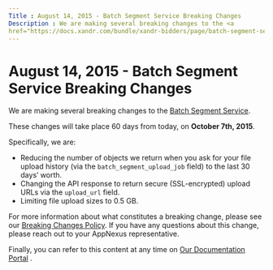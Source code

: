 ```yaml
---
Title : August 14, 2015 - Batch Segment Service Breaking Changes
Description : We are making several breaking changes to the <a
href="https://docs.xandr.com/bundle/xandr-bidders/page/batch-segment-service.html"
---
```



# August 14, 2015 - Batch Segment Service Breaking Changes



We are making several breaking changes to the <a
href="https://docs.xandr.com/bundle/xandr-bidders/page/batch-segment-service.html"
class="xref" target="_blank">Batch Segment Service</a>.

These changes will take place 60 days from today, on **October 7th,
2015**.

Specifically, we are:

- Reducing the number of objects we return when you ask for your file
  upload history (via the `batch_segment_upload_job` field) to the last
  30 days’ worth.
- Changing the API response to return secure (SSL-encrypted) upload URLs
  via the `upload_url` field.
- Limiting file upload sizes to 0.5 GB.

For more information about what constitutes a breaking change, please
see our <a
href="https://docs.xandr.com/bundle/xandr-bidders/page/breaking-changes.html"
class="xref" target="_blank">Breaking Changes Policy</a>. If you have
any questions about this change, please reach out to your
AppNexus representative.

Finally, you can refer to this content at any time on <a
href="https://docs.xandr.com/bundle/xandr-bidders/page/august-14--2015---batch-segment-service-breaking-changes.html"
class="xref" target="_blank">Our Documentation Portal</a> .




